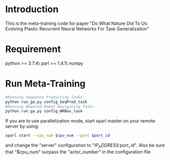 # Introduction
This is the meta-training code for paper "Do What Nature Did To Us: Evolving Plastic Recurrent Neural Networks For Task Generalization"

# Requirement
python >= 3.7.4\\
parl == 1.4.1\\
numpy

# Run Meta-Training
```bash
#Running Sequence Predicting Tasks
python run_ga.py config_SeqPred_task
#Running Wheeled Robot Navigating Tasks
python run_ga.py config_WRNav_task
```

If you are to use parallelization mode, start xparl master on your remote server by using: 
```bash
xparl start --cpu_num $cpu_num --port $port_id
```
and change the "server" configuration to "$IP_ADDRESS:$port_id".
Also be sure that "$cpu_num" surpass the "actor_number" in the configuration file
